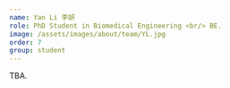 ```yaml
---
name: Yan Li 李妍
role: PhD Student in Biomedical Engineering <br/> BE.
image: /assets/images/about/team/YL.jpg
order: 7
group: student
---
```


TBA.